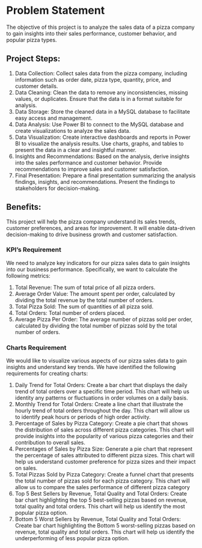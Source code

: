 # Problem Statement

The objective of this project is to analyze the sales data of a pizza company to gain insights into their sales performance, customer behavior, and popular pizza types.

## Project Steps:
1. Data Collection: Collect sales data from the pizza company, including information such as order date, pizza type, quantity, price, and customer details.
2. Data Cleaning: Clean the data to remove any inconsistencies, missing values, or duplicates. Ensure that the data is in a format suitable for analysis.
3. Data Storage: Store the cleaned data in a MySQL database to facilitate easy access and management.
4. Data Analysis: Use Power BI to connect to the MySQL database and create visualizations to analyze the sales data. 
5. Data Visualization: Create interactive dashboards and reports in Power BI to visualize the analysis results. Use charts, graphs, and tables to present the data in a clear and insightful manner.
6. Insights and Recommendations: Based on the analysis, derive insights into the sales performance and customer behavior. Provide recommendations to improve sales and customer satisfaction.
7. Final Presentation: Prepare a final presentation summarizing the analysis findings, insights, and recommendations. Present the findings to stakeholders for decision-making.

## Benefits: 
This project will help the pizza company understand its sales trends, customer preferences, and areas for improvement. It will enable data-driven decision-making to drive business growth and customer satisfaction.

### KPI’s Requirement
We need to analyze key indicators for our pizza sales data to gain insights into our business performance. Specifically, we want to calculate the following metrics:
1.	Total Revenue: The sum of total price of all pizza orders.
2.	Average Order Value: The amount spent per order, calculated by dividing the total revenue by the total number of orders.
3.	Total Pizza Sold: The sum of quantities of all pizza sold.
4.	Total Orders: Total number of orders placed.
5.	Average Pizza Per Order: The average number of pizzas sold per order, calculated by dividing the total number of pizzas sold by the total number of orders.
   
### Charts Requirement
We would like to visualize various aspects of our pizza sales data to gain insights and understand key trends. We have identified the following requirements for creating charts:
1.	Daily Trend for Total Orders: Create a bar chart that displays the daily trend of total orders over a specific time period. This chart will help us identity any patterns or fluctuations in order volumes on a daily basis.
2.	Monthly Trend for Total Orders: Create a line chart that illustrate the hourly trend of total orders throughout the day. This chart will allow us to identify peak hours or periods of high order activity.
3.	Percentage of Sales by Pizza Category: Create a pie chart that shows the distribution of sales across different pizza categories. This chart will provide insights into the popularity of various pizza categories and their contribution to overall sales.
4.	Percentages of Sales by Pizza Size: Generate a pie chart that represent the percentage of sales attributed to different pizza sizes. This chart will help us understand customer preference for pizza sizes and their impact on sales.
5.	Total Pizzas Sold by Pizza Category: Create a funnel chart that presents the total number of pizzas sold for each pizza category. This chart will allow us to compare the sales performance of different pizza category
6.	Top 5 Best Sellers by Revenue, Total Quality and Total Orders: Create bar chart highlighting the top 5 best-selling pizzas based on revenue, total quality and total orders. This chart will help us identify the most popular pizza option.
7.	Bottom 5 Worst Sellers by Revenue, Total Quality and Total Orders: Create bar chart highlighting the Bottom 5 worst-selling pizzas based on revenue, total quality and total orders. This chart will help us identify the underperforming of less popular pizza option.
